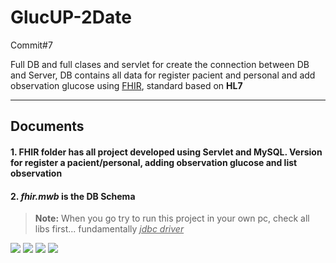 GlucUP-2Date
===================


Commit#7

Full DB and full clases and servlet for create the connection between DB and Server, DB contains all data for register pacient and personal and add observation glucose using [FHIR](https://www.hl7.org/fhir), standard based on **HL7**

----------


Documents
-------------

#### 1. FHIR folder has all project  developed using Servlet and MySQL. Version for register a pacient/personal, adding observation glucose and list observation

#### 2.  *fhir.mwb* is the DB Schema


> **Note:** When you go try to run this project in your own pc, check all libs first... fundamentally *<u>jdbc driver</u>*



![](https://www.mysql.com/common/logos/logo-mysql-170x115.png)
![](http://www.sourcefreak.com/wp-content/uploads/servlet.png)
![](https://upload.wikimedia.org/wikipedia/commons/7/7b/Tomcat-logo.svg)
![](http://www.json.org/img/json160.gif)